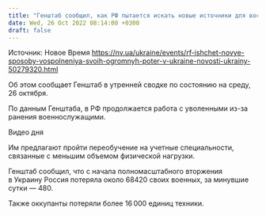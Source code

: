 ```yaml
---
title: "Генштаб сообщил, как РФ пытается искать новые источники для восполнения своих огромных потерь"
date: Wed, 26 Oct 2022 08:14:00 +0300
draft: false
---
```

Источник: Новое Время https://nv.ua/ukraine/events/rf-ishchet-novye-sposoby-vospolneniya-svoih-ogromnyh-poter-v-ukraine-novosti-ukrainy-50279320.html


 Об этом сообщает Генштаб в утренней сводке по состоянию на среду, 26 октября.

По данным Генштаба, в РФ продолжается работа с уволенными из-за ранения военнослужащими.

 Видео дня   

Им предлагают пройти переобучение на учетные специальности, связанные с меньшим объемом физической нагрузки.

Генштаб сообщил, что с начала полномасштабного вторжения в Украину Россия потеряла около 68420 своих военных, за минувшие сутки — 480.

Также оккупанты потеряли более 16 000 единиц техники.
